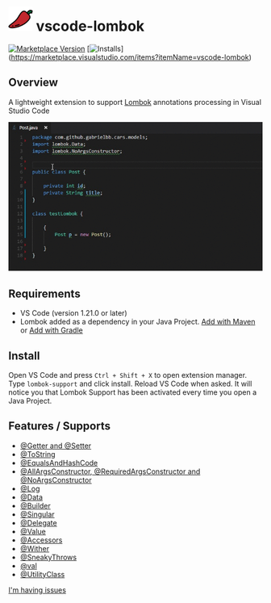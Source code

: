 # <img src="images/icon.png" alt="Lombok logo" width="48" height="48">   vscode-lombok
[![Marketplace Version](https://vsmarketplacebadge.apphb.com/version-short/vscode-lombok.svg)](https://marketplace.visualstudio.com/items?itemName=vscode-lombok)
[![Installs](https://vsmarketplacebadge.apphb.com/installs-short/vscode-lombok.svg)]
(https://marketplace.visualstudio.com/items?itemName=vscode-lombok)

## Overview

A lightweight extension to support [Lombok](https://projectlombok.org/) annotations processing in Visual Studio Code

![Screenshot](images/vscode-lombok.gif)

## Requirements
- VS Code (version 1.21.0 or later)
- Lombok added as a dependency in your Java Project. [Add with Maven](https://projectlombok.org/setup/maven) or  [Add with Gradle](https://projectlombok.org/setup/gradle)

## Install

Open VS Code and press `Ctrl + Shift + X` to open extension manager. Type `lombok-support` and click install. Reload VS Code when asked. It will notice you that Lombok Support has been activated every time you open a Java Project.

## Features / Supports

- [@Getter and @Setter](http://projectlombok.org/features/GetterSetter.html)
- [@ToString](http://projectlombok.org/features/ToString.html)
- [@EqualsAndHashCode](http://projectlombok.org/features/EqualsAndHashCode.html)
- [@AllArgsConstructor, @RequiredArgsConstructor and @NoArgsConstructor](http://projectlombok.org/features/Constructor.html)
- [@Log](http://projectlombok.org/features/Log.html)
- [@Data](https://projectlombok.org/features/Data.html)
- [@Builder](https://projectlombok.org/features/Builder.html)
- [@Singular](https://projectlombok.org/features/Builder.html#singular)
- [@Delegate](https://projectlombok.org/features/Delegate.html)
- [@Value](https://projectlombok.org/features/Value.html)
- [@Accessors](https://projectlombok.org/features/experimental/Accessors.html)
- [@Wither](https://projectlombok.org/features/experimental/Wither.html)
- [@SneakyThrows](https://projectlombok.org/features/SneakyThrows.html)
- [@val](https://projectlombok.org/features/val.html)
- [@UtilityClass](https://projectlombok.org/features/experimental/UtilityClass.html)

[I'm having issues](https://github.com/Microsoft/vscode-lombok-support/issues)
